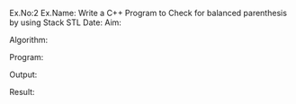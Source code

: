 Ex.No:2
Ex.Name: Write a C++ Program to Check for balanced parenthesis by using Stack STL
Date:
Aim:


Algorithm:





Program:



Output:



Result:

